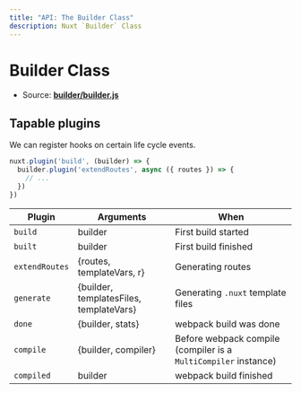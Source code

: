 ```yaml
---
title: "API: The Builder Class"
description: Nuxt `Builder` Class
---
```


# Builder Class

- Source: **[builder/builder.js](https://github.com/nuxt/nuxt.js/blob/dev/packages/builder/src/builder.js)**


## Tapable plugins

We can register hooks on certain life cycle events.

```js
nuxt.plugin('build', (builder) => {
  builder.plugin('extendRoutes', async ({ routes }) => {
    // ...
  })
})
```

Plugin         | Arguments                               | When
---------------|-----------------------------------------|--------------------------------------------------------------------------------
`build`        | builder                                 | First build started
`built`        | builder                                 | First build finished
`extendRoutes` | {routes, templateVars, r}               | Generating routes
`generate`     | {builder, templatesFiles, templateVars} | Generating `.nuxt` template files
`done`         | {builder, stats}                        | webpack build was done
`compile`      | {builder, compiler}                     | Before webpack compile (compiler is a `MultiCompiler` instance)
`compiled`     | builder                                 | webpack build finished
